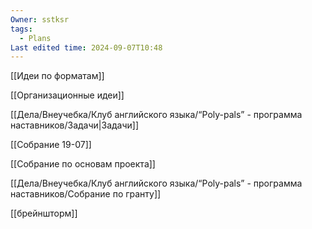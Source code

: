```yaml
---
Owner: sstksr
tags:
  - Plans
Last edited time: 2024-09-07T10:48
---
```

[[Идеи по форматам]]

[[Организационные идеи]]

[[Дела/Внеучебка/Клуб английского языка/“Poly-pals” - программа наставников/Задачи|Задачи]]

[[Собрание 19-07]]

[[Собрание по основам проекта]]

[[Дела/Внеучебка/Клуб английского языка/“Poly-pals” - программа наставников/Собрание по гранту]]

[[брейншторм]]